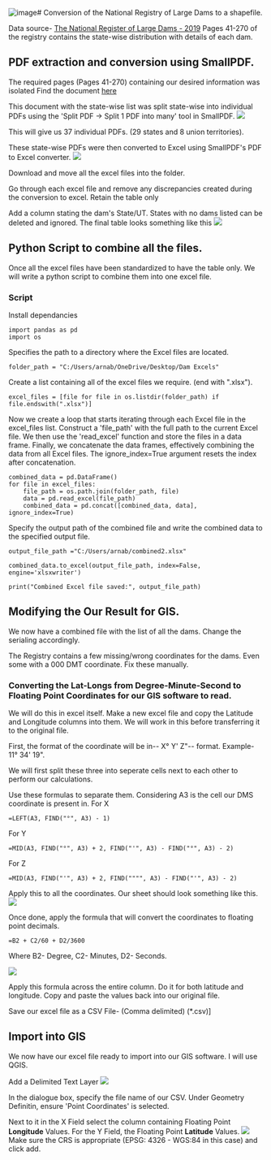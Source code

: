 ![image](https://github.com/doorkn-b/Shapefile-for-NRD-Documentation/assets/114946929/48651b38-f284-433f-b761-554033d2f1ca)# Conversion of the National Registry of Large Dams to a shapefile.

Data source- [The National Register of Large Dams - 2019](https://cwc.gov.in/sites/default/files/nrld06042019.pdf)
Pages 41-270 of the registry contains the state-wise distribution with details of each dam. 

## PDF extraction and conversion using SmallPDF.
The required pages (Pages 41-270) containing our desired information was isolated
Find the document [here](https://github.com/doorkn-b/Shapefile-for-NRD-Documentation/blob/main/Files/NRLD%20Isolated%20PDF.pdf)

This document with the state-wise list was split state-wise into individual PDFs using the 'Split PDF -> Split 1 PDF into many' tool in SmallPDF.
![](https://github.com/doorkn-b/Shapefile-for-NRD-Documentation/blob/main/Documentation%20Images/splitsmallpdf.png)

This will give us 37 individual PDFs. (29 states and 8 union territories). 

These state-wise PDFs were then converted to Excel using SmallPDF's PDF to Excel converter.
![](https://github.com/doorkn-b/Shapefile-for-NRD-Documentation/blob/main/Documentation%20Images/pdf%20to%20excel.png)

Download and move all the excel files into the folder. 

Go through each excel file and remove any discrepancies created during the conversion to excel. Retain the table only

Add a column stating the dam's State/UT. States with no dams listed can be deleted and ignored. The final table looks something like this 
![](https://github.com/doorkn-b/Shapefile-for-NRD-Documentation/blob/main/Documentation%20Images/Final%20Table.png)

## Python Script to combine all the files.

Once all the excel files have been standardized to have the table only. We will write a python script to combine them into one excel file.
### Script 

Install dependancies 
```
import pandas as pd
import os
```

Specifies the path to a directory where the Excel files are located.
```
folder_path = "C:/Users/arnab/OneDrive/Desktop/Dam Excels"
```

Create a list containing all of the excel files we require. (end with ".xlsx").
```
excel_files = [file for file in os.listdir(folder_path) if file.endswith(".xlsx")]
```

Now we create a loop that starts iterating through each Excel file in the excel_files list.
Construct a 'file_path' with the full path to the current Excel file.
We then use the 'read_excel' function and store the files in a data frame.
Finally, we concatenate the data frames, effectively combining the data from all Excel files. 
The ignore_index=True argument resets the index after concatenation.

```
combined_data = pd.DataFrame()
for file in excel_files:
    file_path = os.path.join(folder_path, file)
    data = pd.read_excel(file_path)
    combined_data = pd.concat([combined_data, data], ignore_index=True)
```

Specify the output path of the combined file and write the combined data to the specified output file.
```
output_file_path ="C:/Users/arnab/combined2.xlsx"

combined_data.to_excel(output_file_path, index=False, engine='xlsxwriter')

print("Combined Excel file saved:", output_file_path)
```

## Modifying the Our Result for GIS.

We now have a combined file with the list of all the dams. Change the serialing accordingly.

The Registry contains a few missing/wrong coordinates for the dams. Even some with a 000 DMT coordinate. Fix these manually.

### Converting the Lat-Longs from Degree-Minute-Second to Floating Point Coordinates for our GIS software to read.
We will do this in excel itself. Make a new excel file and copy the Latitude and Longitude columns into them. We will work in this before transferring it to the original file.

First, the format of the coordinate will be in-- X° Y' Z"-- format. Example- 11° 34' 19".

We will first split these three into seperate cells next to each other to perform our calculations. 

Use these formulas to separate them. Considering A3 is the cell our DMS coordinate is present in.
For X
```
=LEFT(A3, FIND("°", A3) - 1)
```

For Y
```
=MID(A3, FIND("°", A3) + 2, FIND("'", A3) - FIND("°", A3) - 2)
```

For Z
```
=MID(A3, FIND("'", A3) + 2, FIND("""", A3) - FIND("'", A3) - 2)
```

Apply this to all the coordinates. Our sheet should look something like this.
![](https://github.com/doorkn-b/Shapefile-for-NRD-Documentation/blob/main/Documentation%20Images/Split%20into%20cells.png)

Once done, apply the formula that will convert the coordinates to floating point decimals.
```
=B2 + C2/60 + D2/3600
```
Where B2- Degree, C2- Minutes, D2- Seconds.

![](https://github.com/doorkn-b/Shapefile-for-NRD-Documentation/blob/main/Documentation%20Images/FinalCoord.png)

Apply this formula across the entire column. Do it for both latitude and longitude. Copy and paste the values back into our original file.

Save our excel file as a CSV File- (Comma delimited) (*.csv)]

## Import into GIS
We now have our excel file ready to import into our GIS software. I will use QGIS.

Add a Delimited Text Layer
![](https://github.com/doorkn-b/Shapefile-for-NRD-Documentation/blob/main/Documentation%20Images/Add%20Layer.png)

In the dialogue box, specify the file name of our CSV. Under Geometry Definitin, ensure 'Point Coordinates' is selected.

Next to it in the X Field select the column containing Floating Point **Longitude** Values. For the Y Field, the Floating Point **Latitude** Values.
![](https://github.com/doorkn-b/Shapefile-for-NRD-Documentation/blob/main/Documentation%20Images/Dialogue.png)
Make sure the CRS is appropriate (EPSG: 4326 - WGS:84 in this case) and click add.












